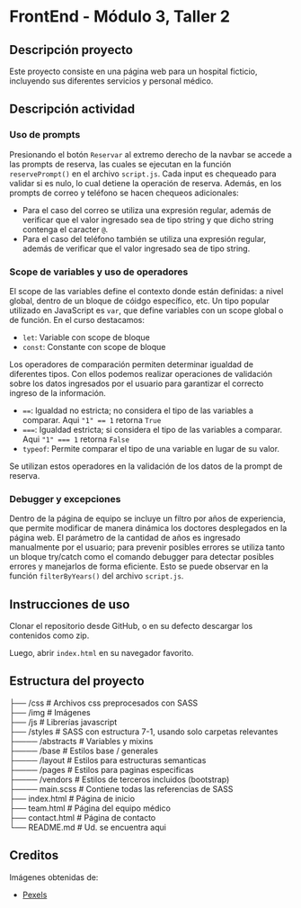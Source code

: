 # FrontEnd - Módulo 3, Taller 2

## Descripción proyecto

Este proyecto consiste en una página web para un hospital ficticio, incluyendo sus diferentes servicios y personal médico.

## Descripción actividad

### Uso de prompts

Presionando el botón `Reservar` al extremo derecho de la navbar se accede a las prompts de reserva, las cuales se ejecutan en la función `reservePrompt()` en el archivo `script.js`. Cada input es chequeado para validar si es nulo, lo cual detiene la operación de reserva. Además, en los prompts de correo y teléfono se hacen chequeos adicionales:

* Para el caso del correo se utiliza una expresión regular, además de verificar que el valor ingresado sea de tipo string y que dicho string contenga el caracter `@`.
* Para el caso del teléfono también se utiliza una expresión regular, además de verificar que el valor ingresado sea de tipo string.

### Scope de variables y uso de operadores

El scope de las variables define el contexto donde están definidas: a nivel global, dentro de un bloque de cóidgo específico, etc. Un tipo popular utilizado en JavaScript es `var`, que define variables con un scope global o de función. En el curso destacamos:

* `let`: Variable con scope de bloque
* `const`: Constante con scope de bloque

Los operadores de comparación permiten determinar igualdad de diferentes tipos. Con ellos podemos realizar operaciones de validación sobre los datos ingresados por el usuario para garantizar el correcto ingreso de la información.

* `==`: Igualdad no estricta; no considera el tipo de las variables a comparar. Aqui `"1" == 1` retorna `True`
* `===`: Igualdad estricta; si considera el tipo de las variables a comparar. Aqui `"1" === 1` retorna `False`
* `typeof`: Permite comparar el tipo de una variable en lugar de su valor.

Se utilizan estos operadores en la validación de los datos de la prompt de reserva.

### Debugger y excepciones

Dentro de la página de equipo se incluye un filtro por años de experiencia, que permite modificar de manera dinámica los doctores desplegados en la página web. El parámetro de la cantidad de años es ingresado manualmente por el usuario; para prevenir posibles errores se utiliza tanto un bloque try/catch como el comando debugger para detectar posibles errores y manejarlos de forma eficiente. Esto se puede observar en la función `filterByYears()` del archivo `script.js`.

## Instrucciones de uso

Clonar el repositorio desde GitHub, o en su defecto descargar los contenidos como zip.

Luego, abrir `index.html` en su navegador favorito.

## Estructura del proyecto

├── /css                 # Archivos css preprocesados con SASS <br>
├── /img                 # Imágenes <br>
├── /js                  # Librerías javascript <br>
├── /styles              # SASS con estructura 7-1, usando solo carpetas relevantes <br>
├──── /abstracts         # Variables y mixins <br>
├──── /base              # Estilos base / generales <br>
├──── /layout            # Estilos para estructuras semanticas <br>
├──── /pages             # Estilos para paginas especificas <br>
├──── /vendors           # Estilos de terceros incluidos (bootstrap) <br>
├──── main.scss          # Contiene todas las referencias de SASS <br>
├── index.html           # Página de inicio <br>
├── team.html            # Página del equipo médico <br>
├── contact.html         # Página de contacto <br>
└── README.md            # Ud. se encuentra aqui

## Creditos

Imágenes obtenidas de:

- [Pexels](https://www.pexels.com)
